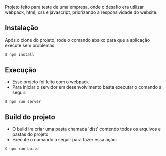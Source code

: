Projeto feito para teste de uma empresa, onde o desafio era utilizar webpack, html, css e javascript, priorizando a responsividade do website.


## Instalação
Após o clone do projeto, rode o comando abaixo para que a aplicação execute sem problemas.
```sh
$ npm install
```

## Execução
- Esse projeto foi feito com o webpack
- Para iniciar o servidor em desenvolvimento basta executar o comando a seguir:
```sh
$ npm run server
```

## Build do projeto
- O build ira criar uma pasta chamada 'dist' contendo todos os arquivos e pastas do projeto
- Execute o comando a seguir para fazer essa ação:
```sh
$ npm run build
```
